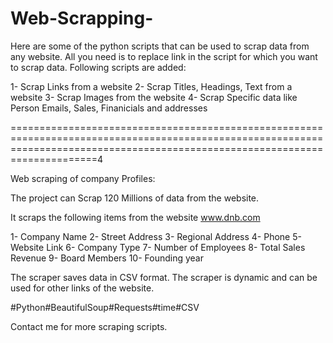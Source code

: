 # Web-Scrapping-

Here are some of the python scripts that can be used to scrap data from any website. All you need is to replace link in the script for which you want to scrap data. Following scripts are added:

1- Scrap Links from a website
2- Scrap Titles, Headings, Text from a website
3- Scrap Images from the website
4- Scrap Specific data like Person Emails, Sales, Finanicials and addresses

=================================================================================================================================================================================4

Web scraping of company Profiles:

The project can Scrap 120 Millions of data from the website. 

It scraps the following items from the website www.dnb.com

1- Company Name
2- Street Address
3- Regional Address
4- Phone
5- Website Link
6- Company Type
7- Number of Employees
8- Total Sales Revenue
9- Board Members
10- Founding year

The scraper saves data in CSV format. The scraper is dynamic and can be used for other links of the website. 

#Python#BeautifulSoup#Requests#time#CSV

Contact me for more scraping scripts.
